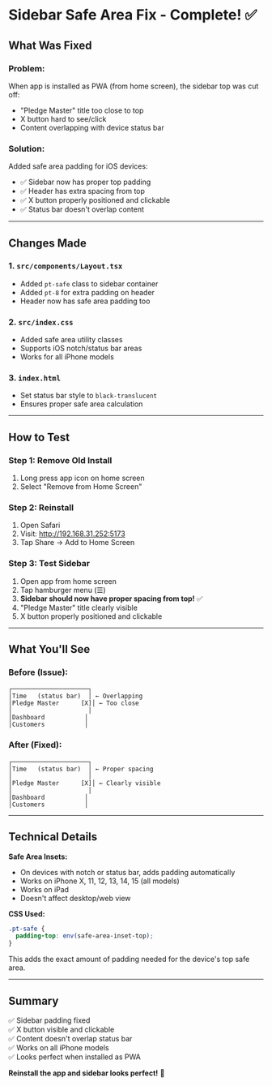 # Sidebar Safe Area Fix - Complete! ✅

## What Was Fixed

### Problem:
When app is installed as PWA (from home screen), the sidebar top was cut off:
- "Pledge Master" title too close to top
- X button hard to see/click
- Content overlapping with device status bar

### Solution:
Added safe area padding for iOS devices:
- ✅ Sidebar now has proper top padding
- ✅ Header has extra spacing from top
- ✅ X button properly positioned and clickable
- ✅ Status bar doesn't overlap content

---

## Changes Made

### 1. `src/components/Layout.tsx`
- Added `pt-safe` class to sidebar container
- Added `pt-8` for extra padding on header
- Header now has safe area padding too

### 2. `src/index.css`
- Added safe area utility classes
- Supports iOS notch/status bar areas
- Works for all iPhone models

### 3. `index.html`
- Set status bar style to `black-translucent`
- Ensures proper safe area calculation

---

## How to Test

### Step 1: Remove Old Install
1. Long press app icon on home screen
2. Select "Remove from Home Screen"

### Step 2: Reinstall
1. Open Safari
2. Visit: http://192.168.31.252:5173
3. Tap Share → Add to Home Screen

### Step 3: Test Sidebar
1. Open app from home screen
2. Tap hamburger menu (☰)
3. **Sidebar should now have proper spacing from top!** ✅
4. "Pledge Master" title clearly visible
5. X button properly positioned and clickable

---

## What You'll See

### Before (Issue):
```
┌─────────────────────┐
│Time   (status bar)  │ ← Overlapping
│Pledge Master      [X]│ ← Too close
│                     │
│Dashboard           │
│Customers           │
```

### After (Fixed):
```
┌─────────────────────┐
│Time   (status bar)  │ ← Proper spacing
│                     │
│Pledge Master      [X]│ ← Clearly visible
│                     │
│Dashboard           │
│Customers           │
```

---

## Technical Details

**Safe Area Insets:**
- On devices with notch or status bar, adds padding automatically
- Works on iPhone X, 11, 12, 13, 14, 15 (all models)
- Works on iPad
- Doesn't affect desktop/web view

**CSS Used:**
```css
.pt-safe {
  padding-top: env(safe-area-inset-top);
}
```

This adds the exact amount of padding needed for the device's top safe area.

---

## Summary

✅ Sidebar padding fixed  
✅ X button visible and clickable  
✅ Content doesn't overlap status bar  
✅ Works on all iPhone models  
✅ Looks perfect when installed as PWA  

**Reinstall the app and sidebar looks perfect!** 🎉

